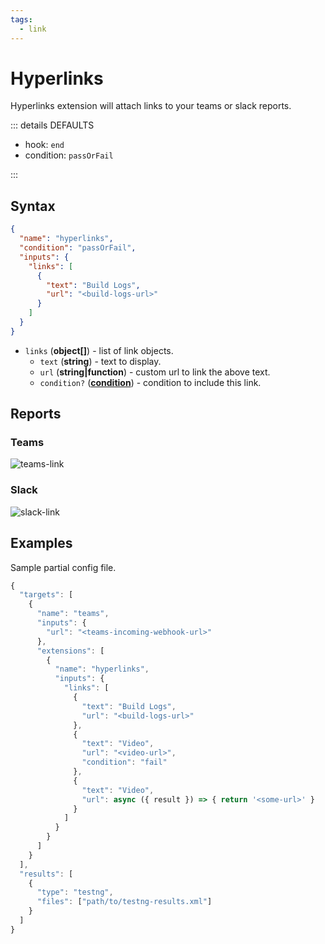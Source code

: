 ```yaml
---
tags:
  - link
---
```


# Hyperlinks

Hyperlinks extension will attach links to your teams or slack reports.

::: details DEFAULTS

- hook: `end`
- condition: `passOrFail`

:::

## Syntax

```json
{
  "name": "hyperlinks",
  "condition": "passOrFail",
  "inputs": {
    "links": [
      {
        "text": "Build Logs",
        "url": "<build-logs-url>"
      }
    ]
  }
}
```

- `links` (**object[]**) - list of link objects.
  - `text` (**string**) - text to display.
  - `url` (**string|function**) - custom url to link the above text.
  - `condition?` (**[condition](/guides/conditions)**) - condition to include this link.

## Reports

### Teams

![teams-link](../assets/images/teams/teams-links.png)

### Slack

![slack-link](../assets/images/slack/slack-hyperlinks.png)

## Examples

Sample partial config file.

```js
{
  "targets": [
    {
      "name": "teams",
      "inputs": {
        "url": "<teams-incoming-webhook-url>"
      },
      "extensions": [
        {
          "name": "hyperlinks",
          "inputs": {
            "links": [
              {
                "text": "Build Logs",
                "url": "<build-logs-url>"
              },
              {
                "text": "Video",
                "url": "<video-url>",
                "condition": "fail"
              },
              {
                "text": "Video",
                "url": async ({ result }) => { return '<some-url>' }
              }
            ]
          }   
        }
      ]
    }
  ],
  "results": [
    {
      "type": "testng",
      "files": ["path/to/testng-results.xml"]
    }
  ]
}
```